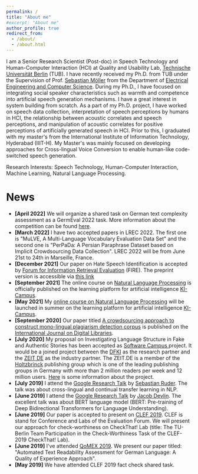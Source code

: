 ```yaml
---
permalink: /
title: "About me"
#excerpt: "About me"
author_profile: true
redirect_from: 
  - /about/
  - /about.html
---
```



I am a Senior Research Scientist (Post-doc) in Speech Technology and Human-Computer Interaction (HCI) at Quality and Usability Lab, [Technische Universität Berlin](https://www.tu-berlin.de/) (TUB). I have recently received my Ph.D. from TUB under the Supervision of Prof. [Sebastian Möller](https://www.qu.tu-berlin.de/menue/team/professur/) from the Department of [Electrical Engineering and Computer Science](https://www.eecs.tu-berlin.de/menue/fakultaet_iv/parameter/en). During my Ph.D., I have focused on integrating social speaker characteristics such as warmth and competence into artificial speech generation mechanisms. I have a great interest in system building from scratch. As a part of my Ph.D. project, I have worked on speech data collection, interpretation of speech perceptions by humans in HCI, the relationship between acoustic correlates and speech perceptions, and manipulation of acoustic correlates for positive perceptions of artificially generated speech in HCI. Prior to this, I graduated with my master's from the International Institute of Information Technology, Hyderabad (IIIT-H). My Master's was mainly focused on developing approaches for Cross-lingual Voice Conversion to enable human-like code-switched speech generation.


Research Interests: Speech Technology, Human-Computer Interaction, Machine Learning, Natural Language Processing. <br/>
 
 


News
======
- **[April 2022]** We will organize a shared task on German text complexity assessment as a GermEval 2022 task. More information about the competition can be found [here](https://qulab.github.io/text_complexity_challlenge/).
- **[March 2022]** I have two accepted papers in LREC 2022. The first one is "MuLVE, A Multi-Language Vocabulary Evaluation Data Set" and the second one is "PerPaDa: A Persian Paraphrase Dataset based on Implicit Crowdsourcing Data Collection". LREC 2022 will be from June 21st to 24th in Marseille, France.
- **[December 2021]** Our paper on Hate Speech Identification is accepted by [Forum for Information Retrieval Evaluation](http://fire.irsi.res.in/fire/2021/home) (FIRE). The preprint version is accessible via [this link](https://arxiv.org/abs/2201.04227)
- **[September 2021]** The online course on [Natural Language Processing](https://ki-campus.org/node/487) is officially published on the learning platform for artificial intelligence [KI-Campus](https://ki-campus.org/).
- **[May 2021]** My [online course on Natural Language Processing](https://ki-campus.org/node/487) will be launched in summer on the learning platform for artificial intelligence [KI-Campus](https://ki-campus.org/).
- **[September 2020]** Our paper titled [A crowdsourcing approach to construct mono-lingual plagiarism detection corpus](https://link.springer.com/article/10.1007/s00799-020-00294-4) is published on the [International Journal on Digital Libraries](https://www.springer.com/journal/799).
- **[July 2020]** My proposal on Investigating Language Structure in Fake and Authentic Stories has been accepted as [Software Campus ](https://softwarecampus.de/) project. It would be a joined project between the [DFKI](https://www.dfki.de/web/) as the research partner and the [ZEIT DE](https://www.zeit.de/index) as the industry partner. The ZEIT.DE is a member of the [Holtzbrinck](https://www.holtzbrinck.com/) publishing group which is one of the leading publishing groups in Germany with more than 2 million readers per week and 12 million users. [Here](https://softwarecampus.de/en/participant/2020/salar-mohtaj/) is some information about the project.  
- **[July 2019]** I attend the [Google Research Talk](https://events.withgoogle.com/research-talk-ber-11july2019/) by [Sebastian Ruder](http://ruder.io/). The talk was about cross-lingual and continual transfer learning in NLP.  
- **[June 2019]** I attend the [Google Research Talk](https://events.withgoogle.com/ber_research-talk-june27/) by [Jacob Devlin](https://ai.google/research/people/106320). The excellent talk was about BERT language model (BERT: Pre-training of Deep Bidirectional Transformers for Language Understanding).  
- **[June 2019]** Our paper is accepted to present on [CLEF 2019](http://clef2019.clef-initiative.eu/). CLEF is stand for Conference and Labs of the Evaluation Forum. We will present our approach for check-worthiness on CheckThat! Lab (title: The TU-Berlin Team Participation in the Check-Worthiness Task of the CLEF-2019 CheckThat! Lab).  
- **[June 2019]** I've attended [QoMEX 2019](https://www.qomex2019.de/). We present our paper titled: "Automated Text Readability Assessment for German Language: A Quality of Experience Approach". 
- **[May 2019]** We have attended CLEF 2019 fact check shared task. 
